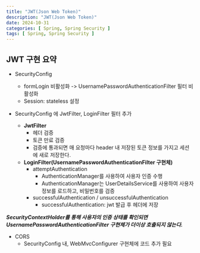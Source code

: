 ```yaml
---
title: "JWT(Json Web Token)"
description: "JWT(Json Web Token)"
date: 2024-10-31
categories: [ Spring, Spring Security ]
tags: [ Spring, Spring Security ]
---
```


## JWT 구현 요약

- SecurityConfig  
  - formLogin 비활성화 -> UsernamePasswordAuthenticationFilter 필터 비활성화  
  - Session: stateless 설정  
  
- SecurityConfig 에 JwtFilter, LoginFilter 필터 추가
	- **JwtFilter**
		- 헤더 검증
		- 토큰 만료 검증
		- 검증에 통과되면 매 요청마다 header 내 저장된 토큰 정보를 가지고 세션에 새로 저장한다. 
	- **LoginFilter(UsernamePasswordAuthenticationFilter 구현체)**
		- attemptAuthentication
			- AuthenticationManager를 사용하여 사용자 인증 수행
			- AuthenticationManager는 UserDetailsService를 사용하여 사용자 정보를 로드하고, 비밀번호를 검증
		- successfulAuthentication / unsuccessfulAuthentication
			- successfulAuthentication: jwt 발급 후 헤더에 저장

***SecurityContextHolder를 통해 사용자의 인증 상태를 확인되면 UsernamePasswordAuthenticationFilter 구현체가 더이상 호출되지 않는다.***
  
- CORS
  - SecurityConfig 내, WebMvcConfigurer 구현체에 코드 추가 필요